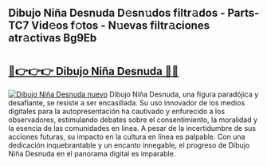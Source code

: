 ## Dibujo Niña Desnuda D𝚎sn𝚞dos filtr𝚊dos - Parts-TC7 Vid𝚎os f𝚘tos - N𝚞evas filtr𝚊ciones atr𝚊ctivas Bg9Eb

# <h2><a href="http://mbbbaq.tromn.icu/?c=Dibujo+Ni%c3%b1a+Desnuda">🔗👉👉👉 Dibujo Niña Desnuda 🔗🔗</a></h2>

[![Dibujo Niña Desnuda nuevo](https://i.imgur.com/pEAQMta.gif)](http://mbbbaq.tromn.icu/?c=Dibujo+Ni%c3%b1a+Desnuda)
Dibujo Niña Desnuda, una figura paradójica y desafiante, se resiste a ser encasillada. Su uso innovador de los medios digitales para la autopresentación ha cautivado y enfurecido a los observadores, estimulando debates sobre el consentimiento, la moralidad y la esencia de las comunidades en línea. A pesar de la incertidumbre de sus acciones futuras, su impacto en la cultura en línea es palpable. Con una dedicación inquebrantable y un encanto innegable, el progreso de Dibujo Niña Desnuda en el panorama digital es imparable.
